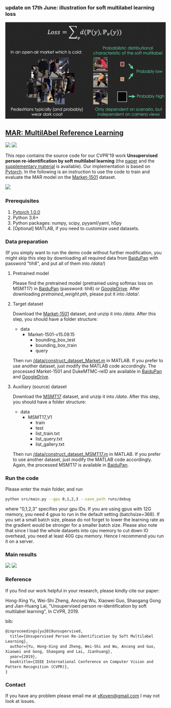 ### update on 17th June: illustration for soft multilabel learning loss
![](illustration_consistency_loss.png)

## [MAR: MultilAbel Reference Learning](https://kovenyu.com/papers/2019_CVPR_MAR.pdf)

<img src="img/intro.png" width="400"/>  <img src="img/fig3.png" width="450"/>

This repo contains the source code for our CVPR'19 work
**Unsupervised person re-identification by soft multilabel learning** 
(the [paper](https://kovenyu.com/papers/2019_CVPR_MAR.pdf) 
and the [supplementary material](https://kovenyu.com/papers/2019_CVPR_MAR_supp.pdf)
is available).
Our implementation is based on [Pytorch](https://pytorch.org/).
In the following is an instruction to use the code
to train and evaluate the MAR model on the [Market-1501](
http://www.liangzheng.org/Project/project_reid.html) dataset.

![](img/framework.png)


### Prerequisites
1. [Pytorch 1.0.0](https://pytorch.org/)
2. Python 3.6+
3. Python packages: numpy, scipy, pyyaml/yaml, h5py
4. [Optional] MATLAB, if you need to customize used datasets.

### Data preparation
(If you simply want to run the demo code without further modification,
you might skip this step by downloading all required data from
[BaiduPan](https://pan.baidu.com/s/1O0s_dJcbkku6T0MwlLQecw) with
password "tih8",
and put all of them into */data/*)

1. Pretrained model

    Please find the pretrained model (pretrained using softmax loss on MSMT17) in
[BaiduPan](https://pan.baidu.com/s/1O0s_dJcbkku6T0MwlLQecw) (password: tih8) or [GoogleDrive](https://drive.google.com/file/d/1kkktMdezg6oyUuhrXRKuQb6lFqPROj8-/view?usp=sharing).
After downloading *pretrained_weight.pth*, please put it into */data/*.

2. Target dataset

    Download the [Market-1501](
http://www.liangzheng.org/Project/project_reid.html) dataset,
and unzip it into */data*. After this step, you should have
a folder structure:
    - data
        - Market-1501-v15.09.15
            - bounding_box_test
            - bounding_box_train
            - query

    Then run [/data/construct_dataset_Market.m](/data/construct_dataset_Market.m)
    in MATLAB. If you prefer to use another dataset, just modify the MATLAB code accordingly.
The processed Market-1501 and DukeMTMC-reID are available in [BaiduPan](https://pan.baidu.com/s/1O0s_dJcbkku6T0MwlLQecw)
and [GoogleDrive](https://drive.google.com/open?id=1VnJF6Hsj7oV4Bb5nnP7SoJKh2ID8xhD6).

3. Auxiliary (source) dataset

    Download the [MSMT17](http://www.pkuvmc.com/publications/msmt17.html) 
dataset, and unzip it into */data*. After this step, you should have a folder structure:
    - data
        - MSMT17_V1
            - train
            - test
            - list_train.txt
            - list_query.txt
            - list_gallery.txt

    Then run [/data/construct_dataset_MSMT17.m](/data/construct_dataset_MSMT17.m) in MATLAB.
If you prefer to use another dataset, just modify the MATLAB code accordingly.
Again, the processed MSMT17 is available in
[BaiduPan](https://pan.baidu.com/s/1O0s_dJcbkku6T0MwlLQecw).
     

### Run the code

Please enter the main folder, and run
```bash
python src/main.py --gpu 0,1,2,3 --save_path runs/debug
```
where "0,1,2,3" specifies your gpu IDs.
If you are using gpus with 12G memory, you need 4 gpus to run 
in the default setting (batchsize=368).
If you set a small batch size, please do not forget to lower the learning rate as the gradient
would be stronger for a smaller batch size.
Please also note that since I load the whole datasets into cpu memory
to cut down IO overhead,
you need at least 40G cpu memory. Hence I recommend you run it on a server.

### Main results
<img src="img/sota_market.png" width="400"/>
<img src="img/sota_duke.png" width="400"/>

### Reference

If you find our work helpful in your research,
please kindly cite our paper:

Hong-Xing Yu, Wei-Shi Zheng, Ancong Wu, Xiaowei Guo, Shaogang Gong
and Jian-Huang Lai, "Unsupervised person re-identification by soft multilabel learning",
In CVPR, 2019.

bib:
```
@inproceedings{yu2019unsupervised,
  title={Unsupervised Person Re-identification by Soft Multilabel Learning},
  author={Yu, Hong-Xing and Zheng, Wei-Shi and Wu, Ancong and Guo, Xiaowei and Gong, Shaogang and Lai, Jianhuang},
  year={2019},
  booktitle={IEEE International Conference on Computer Vision and Pattern Recognition (CVPR)},
}
```

### Contact
If you have any problem please email me at xKoven@gmail.com
I may not look at issues.
